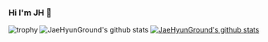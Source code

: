 ### Hi I'm JH 👋

![trophy](https://github-profile-trophy.vercel.app/?username=JaeHyunGround)
![JaeHyunGround's github stats](https://github-readme-stats.vercel.app/api?username=JaeHyunGround&show_icons=true)
[![JaeHyunGround's github stats](https://github-readme-stats.vercel.app/api/top-langs/?username=JaeHyunGround&show_icons=true&hide_border=true&title_color=004386&icon_color=004386&layout=compact)](https://github.com/JaeHyunGround)

